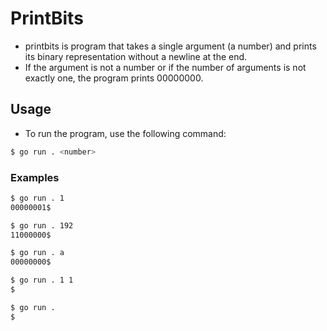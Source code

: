 # PrintBits

* printbits is program that takes a single argument (a number) and prints its binary representation without a newline at the end. 
* If the argument is not a number or if the number of arguments is not exactly one, the program prints 00000000.

## Usage

* To run the program, use the following command:

```bash
$ go run . <number>
```

### Examples

```bash
$ go run . 1
00000001$
```

```bash
$ go run . 192
11000000$
```

```bash
$ go run . a
00000000$
```

```bash
$ go run . 1 1
$
```

```bash
$ go run .
$
```